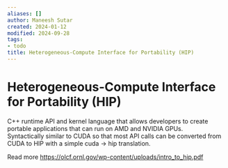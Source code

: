 ```yaml
---
aliases: []
author: Maneesh Sutar
created: 2024-01-12
modified: 2024-09-28
tags:
- todo
title: Heterogeneous-Compute Interface for Portability (HIP)
---
```


# Heterogeneous-Compute Interface for Portability (HIP)

C++ runtime API and kernel language that allows developers to create portable applications that can run on AMD and NVIDIA GPUs.  
Syntactically similar to CUDA so that most API calls can be converted from CUDA to HIP with a simple cuda → hip translation.

Read more <https://olcf.ornl.gov/wp-content/uploads/intro_to_hip.pdf>
